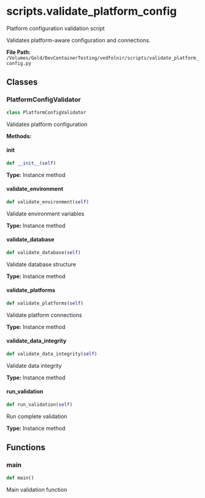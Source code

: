 # scripts.validate_platform_config

Platform configuration validation script

Validates platform-aware configuration and connections.

**File Path:** `/Volumes/Gold/DevContainerTesting/vedfolnir/scripts/validate_platform_config.py`

## Classes

### PlatformConfigValidator

```python
class PlatformConfigValidator
```

Validates platform configuration

**Methods:**

#### __init__

```python
def __init__(self)
```

**Type:** Instance method

#### validate_environment

```python
def validate_environment(self)
```

Validate environment variables

**Type:** Instance method

#### validate_database

```python
def validate_database(self)
```

Validate database structure

**Type:** Instance method

#### validate_platforms

```python
def validate_platforms(self)
```

Validate platform connections

**Type:** Instance method

#### validate_data_integrity

```python
def validate_data_integrity(self)
```

Validate data integrity

**Type:** Instance method

#### run_validation

```python
def run_validation(self)
```

Run complete validation

**Type:** Instance method

## Functions

### main

```python
def main()
```

Main validation function

